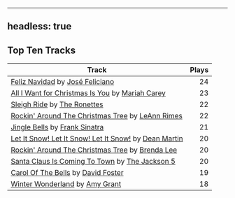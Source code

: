 
---
headless: true
---

## Top Ten Tracks

| Track | Plays |
| --- |  ---: |
|[Feliz Navidad](/songs/feliz-navidad) by [José Feliciano](/artists/jose-feliciano-30507)| 24|
|[All I Want for Christmas Is You](/songs/all-i-want-for-christmas-is-you) by [Mariah Carey](/artists/mariah-carey-31885)| 23|
|[Sleigh Ride](/songs/sleigh-ride) by [The Ronettes](/artists/the-ronettes-89545)| 22|
|[Rockin' Around The Christmas Tree](/songs/rockin-around-the-christmas-tree) by [LeAnn Rimes](/artists/leann-rimes-122380)| 22|
|[Jingle Bells](/songs/jingle-bells) by [Frank Sinatra](/artists/frank-sinatra-739)| 21|
|[Let It Snow! Let It Snow! Let It Snow!](/songs/let-it-snow-let-it-snow-let-it-snow) by [Dean Martin](/artists/dean-martin-6555)| 20|
|[Rockin' Around The Christmas Tree](/songs/rockin-around-the-christmas-tree) by [Brenda Lee](/artists/brenda-lee-18115)| 20|
|[Santa Claus Is Coming To Town](/songs/santa-claus-is-coming-to-town) by [The Jackson 5](/artists/the-jackson-5-35053)| 20|
|[Carol Of The Bells](/songs/carol-of-the-bells) by [David Foster](/artists/david-foster-58573)| 19|
|[Winter Wonderland](/songs/winter-wonderland) by [Amy Grant](/artists/amy-grant-3053)| 18|
